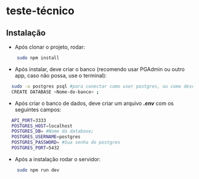 # teste-técnico

## Instalação

* Após clonar o projeto, rodar:

```bash
    sudo npm install
``` 
* Após instalar, deve criar o banco (recomendo usar PGAdmin ou outro app, caso não possa, use o terminal): 

```bash
  sudo -u postgres psql #para conectar como user postgres, ou como desejar;
  CREATE DATABASE <Nome-do-banco> ;
```

* Após criar o banco de dados, deve criar um arquivo  ***.env***  com os seguintes campos:
  
```bash
  API_PORT=3333
  POSTGRES_HOST=localhost
  POSTGRES_DB= #Nome da database;
  POSTGRES_USERNAME=postgres
  POSTGRES_PASSWORD= #Sua senha do postgres
  POSTGRES_PORT=5432
```

* Após a instalação rodar o servidor:

```bash
    sudo npm run dev
``` 

